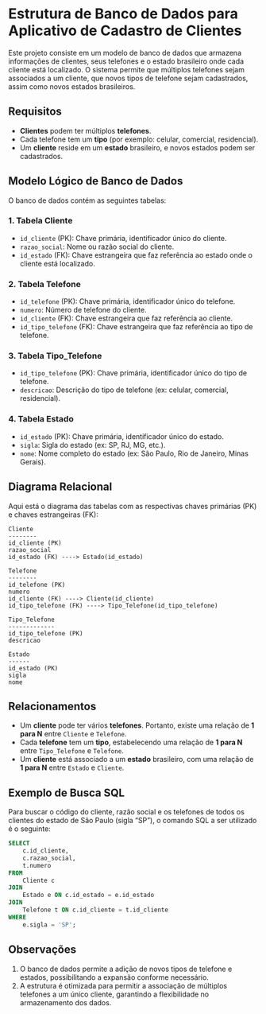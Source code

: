 # Estrutura de Banco de Dados para Aplicativo de Cadastro de Clientes

Este projeto consiste em um modelo de banco de dados que armazena informações de clientes, seus telefones e o estado brasileiro onde cada cliente está localizado. O sistema permite que múltiplos telefones sejam associados a um cliente, que novos tipos de telefone sejam cadastrados, assim como novos estados brasileiros.

## Requisitos

- **Clientes** podem ter múltiplos **telefones**.
- Cada telefone tem um **tipo** (por exemplo: celular, comercial, residencial).
- Um **cliente** reside em um **estado** brasileiro, e novos estados podem ser cadastrados.

## Modelo Lógico de Banco de Dados

O banco de dados contém as seguintes tabelas:

### 1. **Tabela Cliente**
- `id_cliente` (PK): Chave primária, identificador único do cliente.
- `razao_social`: Nome ou razão social do cliente.
- `id_estado` (FK): Chave estrangeira que faz referência ao estado onde o cliente está localizado.

### 2. **Tabela Telefone**
- `id_telefone` (PK): Chave primária, identificador único do telefone.
- `numero`: Número de telefone do cliente.
- `id_cliente` (FK): Chave estrangeira que faz referência ao cliente.
- `id_tipo_telefone` (FK): Chave estrangeira que faz referência ao tipo de telefone.

### 3. **Tabela Tipo_Telefone**
- `id_tipo_telefone` (PK): Chave primária, identificador único do tipo de telefone.
- `descricao`: Descrição do tipo de telefone (ex: celular, comercial, residencial).

### 4. **Tabela Estado**
- `id_estado` (PK): Chave primária, identificador único do estado.
- `sigla`: Sigla do estado (ex: SP, RJ, MG, etc.).
- `nome`: Nome completo do estado (ex: São Paulo, Rio de Janeiro, Minas Gerais).

## Diagrama Relacional

Aqui está o diagrama das tabelas com as respectivas chaves primárias (PK) e chaves estrangeiras (FK):

```
Cliente
--------
id_cliente (PK)
razao_social
id_estado (FK) ----> Estado(id_estado)

Telefone
--------
id_telefone (PK)
numero
id_cliente (FK) ----> Cliente(id_cliente)
id_tipo_telefone (FK) ----> Tipo_Telefone(id_tipo_telefone)

Tipo_Telefone
-------------
id_tipo_telefone (PK)
descricao

Estado
------
id_estado (PK)
sigla
nome
```

## Relacionamentos
- Um **cliente** pode ter vários **telefones**. Portanto, existe uma relação de **1 para N** entre `Cliente` e `Telefone`.
- Cada **telefone** tem um **tipo**, estabelecendo uma relação de **1 para N** entre `Tipo_Telefone` e `Telefone`.
- Um **cliente** está associado a um **estado** brasileiro, com uma relação de **1 para N** entre `Estado` e `Cliente`.

## Exemplo de Busca SQL

Para buscar o código do cliente, razão social e os telefones de todos os clientes do estado de São Paulo (sigla “SP”), o comando SQL a ser utilizado é o seguinte:

```sql
SELECT 
    c.id_cliente, 
    c.razao_social, 
    t.numero 
FROM 
    Cliente c
JOIN 
    Estado e ON c.id_estado = e.id_estado
JOIN 
    Telefone t ON c.id_cliente = t.id_cliente
WHERE 
    e.sigla = 'SP';
```

## Observações

1. O banco de dados permite a adição de novos tipos de telefone e estados, possibilitando a expansão conforme necessário.
2. A estrutura é otimizada para permitir a associação de múltiplos telefones a um único cliente, garantindo a flexibilidade no armazenamento dos dados.

